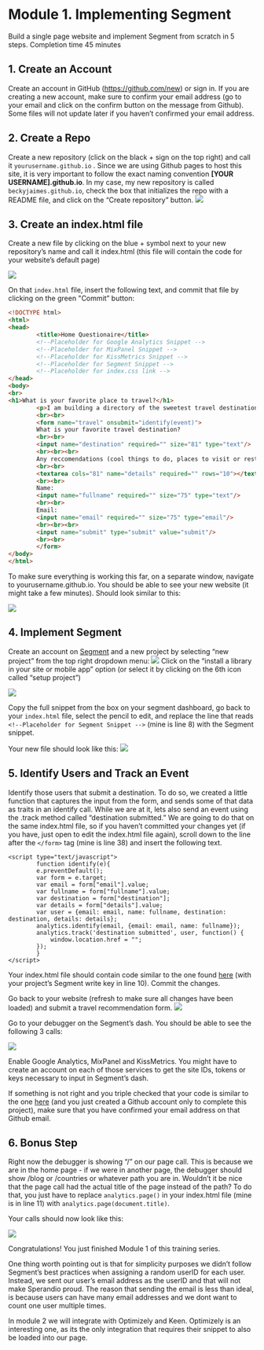 
# Module 1. Implementing Segment
Build a single page website and implement Segment from scratch in 5 steps. Completion time 45 minutes

## 1. Create an Account
Create an account in GitHub (https://github.com/new) or sign in. If you are creating a new account, make sure to confirm your email address (go to your email and click on the confirm button on the message from Github). Some files will not update later if you haven’t confirmed your email address.

## 2. Create a Repo
Create a new repository (click on the black + sign on the top right) and call it `yourusername.github.io` . Since we are using Github pages to host this site, it is very important to follow the exact naming convention **[YOUR USERNAME].github.io**. In my case, my new repository is called `beckyjaimes.github.io`, check the box that initializes the repo with a README file, and click on the “Create repository” button.
![](https://cloudup.com/ch3rFGk5D3P+)

## 3. Create an index.html file
Create a new file by clicking on the blue + symbol next to your new repository’s name and call it index.html (this file will contain the code for your website’s default page)

![](https://cloudup.com/c0cFaR-2xwe+)

On that `index.html` file, insert the following text, and commit that file by clicking on the green "Commit” button:

```html 
<!DOCTYPE html>
<html>
<head>
        <title>Home Questionaire</title>
        <!--Placeholder for Google Analytics Snippet -->
        <!--Placeholder for MixPanel Snippet -->
        <!--Placeholder for KissMetrics Snippet -->
        <!--Placeholder for Segment Snippet -->
        <!--Placeholder for index.css link -->
</head>
<body>    
<br>
<h1>What is your favorite place to travel?</h1>
        <p>I am building a directory of the sweetest travel destinations.</p>
        <br><br>
        <form name="travel" onsubmit="identify(event)">
        What is your favorite travel destination?
        <br><br>
        <input name="destination" required="" size="81" type="text"/>
        <br><br><br>
        Any reccomendations (cool things to do, places to visit or restaurants to eat)?
        <br><br>
        <textarea cols="81" name="details" required="" rows="10"></textarea>
        <br><br>
        Name:
        <input name="fullname" required="" size="75" type="text"/>
        <br><br>
        Email:
        <input name="email" required="" size="75" type="email"/>
        <br><br><br>
        <input name="submit" type="submit" value="submit"/>
        <br><br>
        </form>       
</body>
</html>
```

To make sure everything is working this far, on a separate window, navigate to  yourusername.github.io. You should be able to see your new website (it might take a few minutes). Should look similar to this:

![](https://cloudup.com/c7XrmvISWfJ+)

## 4. Implement Segment 
Create an account on [Segment](https://segment.com) and a new project by selecting “new project” from the top right dropdown menu:
![](https://cloudup.com/czuUe3gBBTj+)
Click on the “install a library in your site or mobile app” option (or select it by clicking on the 6th icon called “setup project”)

![](https://cloudup.com/co7DtWt5aOO+)

Copy the full snippet from the box on your segment dashboard, go back to your `index.html` file, select the pencil to edit, and replace the line that reads `<!--Placeholder for Segment Snippet -->` (mine is line 8) with the Segment snippet.

Your new file should look like this:
![](https://cloudup.com/ckTqBYoDp7L+)

## 5. Identify Users and Track an Event
Identify those users that submit a destination. To do so, we created a little function that captures the input from the form, and sends some of that data as traits in an identify call. While we are at it, lets also send an event using the .track method called “destination submitted.”  We are going to do that on the same index.html file, so if you haven’t committed your changes yet (if you have, just open to edit the index.html file again), scroll down to the line after the `</form>` tag (mine is line 38) and insert the following text.
```   
<script type="text/javascript">
        function identify(e){
        e.preventDefault();
        var form = e.target;
        var email = form["email"].value;
        var fullname = form["fullname"].value;
        var destination = form["destination"];
        var details = form["details"].value;
        var user = {email: email, name: fullname, destination: destination, details: details};
        analytics.identify(email, {email: email, name: fullname});
        analytics.track('destination submitted', user, function() {
            window.location.href = "";
        });
        }
</script>
```
Your index.html file should contain code similar to the one found [here](https://gist.github.com/TheBecky/76eaa40b43a82a900c82) (with your project’s Segment write key in line 10). Commit the changes. 

Go back to your website (refresh to make sure all changes have been loaded) and submit a travel recommendation form.
![](https://cloudup.com/cdWxA9BwOdr+)

Go to your debugger on the Segment’s dash. You should be able to see the following 3 calls:

![](https://cloudup.com/c245KeijI5E+)

Enable Google Analytics, MixPanel and KissMetrics. You might have to create an account on each of those services to get the site IDs, tokens or keys necessary to input in Segment’s dash.

If something is not right and you triple checked that your code is similar to the one [here](https://gist.github.com/TheBecky/76eaa40b43a82a900c82) (and you just created a Github account only to complete this project), make sure that you have confirmed your email address on that Github email.

## 6. Bonus Step
Right now the debugger is showing “/” on our page call. This is because we are in the home page - if we were in another page, the debugger should show /blog or /countries or whatever path you are in. Wouldn’t it be nice that the page call had the actual title of the page instead of the path? To do that, you just have to replace `analytics.page()` in your index.html file (mine is in line 11) with  `analytics.page(document.title)`.

Your calls should now look like this:

![](https://cloudup.com/cbaLOR5Jjjb+)

Congratulations! You just finished Module 1 of this training series.

One thing worth pointing out is that for simplicity purposes we didn’t follow Segment’s best practices when assigning a random userID for each user. Instead, we sent our user’s email address as the userID and that will not make Sperandio proud. The reason that sending the email is less than ideal, is because users can have many email addresses and we dont want to count one user multiple times.

In module 2 we will  integrate with Optimizely and Keen. Optimizely is an interesting one, as its the only integration that requires their snippet to also be loaded into our page.